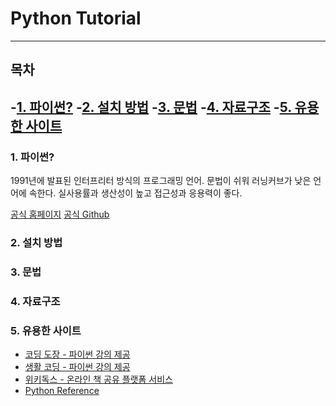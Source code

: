 # Python Tutorial
----
## 목차
-[1. 파이썬?](#1)
-[2. 설치 방법](#2)
-[3. 문법](#3)
-[4. 자료구조](#4)
-[5. 유용한 사이트](#5)
---
<b id="1"></b>
### 1. 파이썬?
1991년에 발표된 인터프리터 방식의 프로그래밍 언어.
문법이 쉬워 러닝커브가 낮은 언어에 속한다. 실사용률과 생산성이 높고 접근성과 응용력이 좋다.

[공식 홈페이지](https://www.python.org/)
[공식 Github](https://github.com/python/cpython)

<b id="2"></b>
### 2. 설치 방법

<b id="3"></b>
### 3. 문법

<b id="4"></b>
### 4. 자료구조


<b id="5"></b>
### 5. 유용한 사이트
* [코딩 도장 - 파이썬 강의 제공](https://dojang.io/)
* [생활 코딩 - 파이썬 강의 제공](https://opentutorials.org/course/1750)
* [위키독스 - 온라인 책 공유 플랫폼 서비스](https://wikidocs.net/book/1)
* [Python Reference](https://docs.python.org/3/tutorial/index.html)